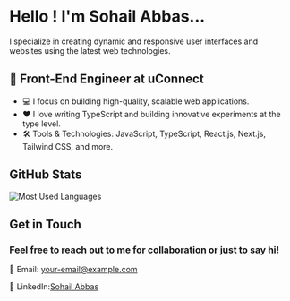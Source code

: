 # Hello ! I'm Sohail Abbas...

I specialize in creating dynamic and responsive user interfaces and websites using the latest web technologies.

## 💼 Front-End Engineer at uConnect

- 💻 I focus on building high-quality, scalable web applications.
- ❤️ I love writing TypeScript and building innovative experiments at the type level.
- 🛠️ Tools & Technologies: JavaScript, TypeScript, React.js, Next.js, Tailwind CSS, and more.

## GitHub Stats

![Most Used Languages](https://github-readme-stats.vercel.app/api/top-langs/?username=sohailhunxai&layout=compact)

## Get in Touch

### Feel free to reach out to me for collaboration or just to say hi!

 📧 Email: [your-email@example.com](mailto:sohaildatoo1998@gmail.com)

 
 💼 LinkedIn:[Sohail Abbas](https://www.linkedin.com/in/sohaildatoo1998/)
